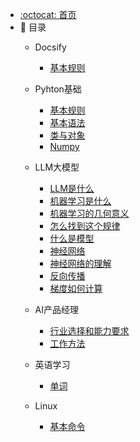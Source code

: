 - [:octocat: 首页](/README)
- :memo: 目录
    - Docsify
   
       - [基本规则](/md/idea-plugin/Docsify规则.md)
	   
    - Pyhton基础
   
       - [基本规则](/md/idea-plugin/基本规则.md)
       - [基本语法](/md/idea-plugin/基本语法.md)
       - [类与对象](/md/idea-plugin/类与对象.md)
       - [Numpy](/md/idea-plugin/numpy.md)
   
    - LLM大模型
   
       - [LLM是什么](/md/idea-plugin/LLM是什么.md)
       - [机器学习是什么](/md/idea-plugin/机器学习是什么.md)
       - [机器学习的几何意义](/md/idea-plugin/机器学习的几何意义.md)
       - [怎么找到这个规律](/md/idea-plugin/怎么找到这个规律.md)
       - [什么是模型](/md/idea-plugin/什么是模型.md)
       - [神经网络](/md/idea-plugin/神经网络.md)
       - [神经网络的理解](/md/idea-plugin/神经网络的理解.md)
       - [反向传播](/md/idea-plugin/反向传播.md)
       - [梯度如何计算](/md/idea-plugin/梯度如何计算.md)
   
    - AI产品经理
   
       - [行业选择和能力要求](/md/idea-plugin/行业选择和能力要求.md)
       - [工作方法](/md/idea-plugin/工作方法.md)

    - 英语学习
   
       - [单词](/md/idea-plugin/待补充.md)
   
   - Linux
   
       - [基本命令](/md/idea-plugin/linux基本命令.md)